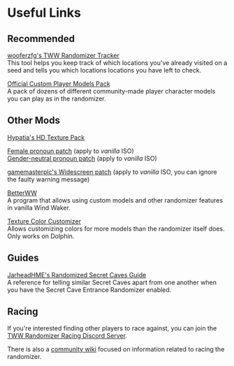
# Useful Links

## Recommended

[wooferzfg's TWW Randomizer Tracker](http://www.wooferzfg.me/tww-rando-tracker/)  
This tool helps you keep track of which locations you've already visited on a seed and tells you which locations locations you have left to check.  

[Official Custom Player Models Pack](https://github.com/Sage-of-Mirrors/Custom-Wind-Waker-Player-Models)  
A pack of dozens of different community-made player character models you can play as in the randomizer.  

## Other Mods

[Hypatia's HD Texture Pack](https://forums.dolphin-emu.org/Thread-hypatia-s-tloz-the-wind-waker-hd-pack-v2-0)

[Female pronoun patch](https://gamebanana.com/mods/51112) (apply to *vanilla* ISO)  
[Gender-neutral pronoun patch](http://www.romhacking.net/hacks/2906/) (apply to *vanilla* ISO)  

[gamemasterplc's Widescreen patch](https://www.dropbox.com/s/5huyf6r3drynq1c/The%20Legend%20of%20Zelda%20The%20Wind%20Waker%20Widescreen.zip?dl=1) (apply to *vanilla* ISO, you can ignore the faulty warning message)

[BetterWW](https://github.com/WideBoner/betterww)  
A program that allows using custom models and other randomizer features in vanilla Wind Waker.

[Texture Color Customizer](https://github.com/xXVevzZXx/Wind-Waker-texture-customizer/releases)  
Allows customizing colors for more models than the randomizer itself does. Only works on Dolphin.  

## Guides

[JarheadHME's Randomized Secret Caves Guide](https://drive.google.com/file/d/1mPhzoxL0wAPs7-a5Q1tM5AOx5jpb3lx9/view)  
A reference for telling similar Secret Caves apart from one another when you have the Secret Cave Entrance Randomizer enabled.  

## Racing

If you're interested finding other players to race against, you can join the [TWW Randomizer Racing Discord Server](https://discord.gg/HQP3cAF).

There is also a [community wiki](https://twwrando.com/index.php/Main_Page) focused on information related to racing the randomizer.
